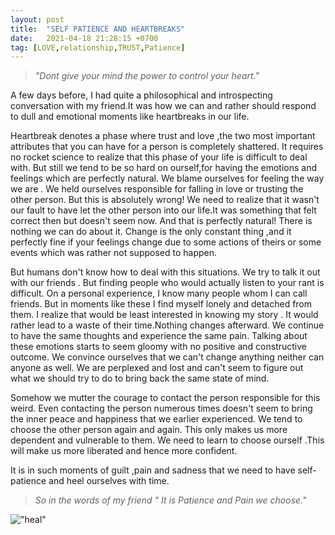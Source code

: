 ```yaml
---
layout: post
title:  "SELF PATIENCE AND HEARTBREAKS"
date:   2021-04-18 21:28:15 +0700
tag: [LOVE,relationship,TRUST,Patience]
---
```




>*"Dont give your mind the power to control your heart."*

A few days before, I had quite a philosophical and introspecting conversation with my friend.It was how we can and rather should respond to dull and emotional moments like heartbreaks in our life.


Heartbreak denotes a phase where trust and love ,the two most important attributes that you can have for a person is completely shattered. It requires no rocket science to realize that this phase of your life is difficult to deal with. But still we tend to be so hard on ourself,for having the emotions and feelings which are perfectly natural. We blame ourselves for feeling the way we are .  We held ourselves responsible for falling in love or trusting the other person. But this is absolutely wrong!
We need to realize that it wasn't our fault to have let the other person into our life.It was something that felt correct then but doesn't seem now. And that is perfectly natural! There is nothing we can do about it.
Change is the only constant thing ,and it perfectly fine if your feelings change due to some actions of theirs or some events which was rather not supposed to happen.


But humans don't know how to deal with this situations. We try to talk it out with our friends . 
But finding people who would actually listen to your rant is difficult. On a personal experience,  I know many people whom I can call friends.
But in moments like these I find myself lonely and detached from them.
I realize that would be least interested in knowing my story .
It would rather lead to a waste of their time.Nothing changes afterward. We continue to have the same thoughts and experience the same pain.
Talking about these emotions starts to seem gloomy with no positive and constructive outcome.
We convince ourselves that we can't change anything neither can anyone as well. 
We are perplexed and lost and can't seem to figure out what we should try to do to bring back the same state of mind.



Somehow we mutter the courage to contact the person responsible for this weird. Even contacting the person numerous times doesn't seem to bring the inner peace and happiness that we earlier experienced.
We tend to choose the other person again and again. This only makes us more dependent and vulnerable to them. We need to learn to choose ourself .This will make us more liberated and hence more confident.


It is in such moments of guilt ,pain and sadness that we need to have self-patience and heel ourselves with time.

>*So in the words of my friend  " It is Patience and Pain we choose."*





!["heal"](https://www.essentiallifeskills.net/image-files/patience-tips.jpg)
